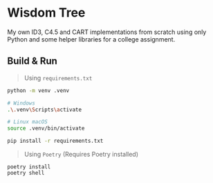 # Wisdom Tree
My own ID3, C4.5 and CART implementations from scratch using only Python and some helper libraries for a college assignment.
## Build & Run
> Using `requirements.txt`
```sh
python -m venv .venv

# Windows
.\.venv\Scripts\activate

# Linux macOS
source .venv/bin/activate

pip install -r requirements.txt
```
> Using `Poetry` (Requires Poetry installed)
```
poetry install
poetry shell
```